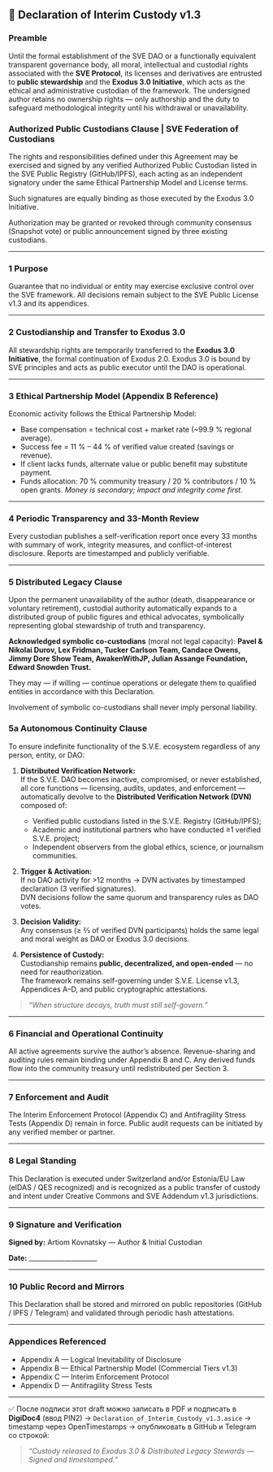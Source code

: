 ## 📘 **Declaration of Interim Custody v1.3**

### Preamble

Until the formal establishment of the SVE DAO or a functionally equivalent transparent governance body, all moral, intellectual and custodial rights associated with the **SVE Protocol**, its licenses and derivatives are entrusted to **public stewardship** and the **Exodus 3.0 Initiative**, which acts as the ethical and administrative custodian of the framework.
The undersigned author retains no ownership rights — only authorship and the duty to safeguard methodological integrity until his withdrawal or unavailability.


### Authorized Public Custodians Clause | SVE Federation of Custodians

The rights and responsibilities defined under this Agreement may be exercised and signed by any verified Authorized Public Custodian listed in the SVE Public Registry (GitHub/IPFS), each acting as an independent signatory under the same Ethical Partnership Model and License terms.

Such signatures are equally binding as those executed by the Exodus 3.0 Initiative.

Authorization may be granted or revoked through community consensus (Snapshot vote) or public announcement signed by three existing custodians.

---

### 1  Purpose

Guarantee that no individual or entity may exercise exclusive control over the SVE framework. All decisions remain subject to the SVE Public License v1.3 and its appendices.

---

### 2  Custodianship and Transfer to Exodus 3.0

All stewardship rights are temporarily transferred to the **Exodus 3.0 Initiative**, the formal continuation of Exodus 2.0. Exodus 3.0 is bound by SVE principles and acts as public executor until the DAO is operational.

---

### 3  Ethical Partnership Model (Appendix B Reference)

Economic activity follows the Ethical Partnership Model:

* Base compensation = technical cost + market rate (~99.9 % regional average).
* Success fee = 11 % – 44 % of verified value created (savings or revenue).
* If client lacks funds, alternate value or public benefit may substitute payment.
* Funds allocation: 70 % community treasury / 20 % contributors / 10 % open grants.
  *Money is secondary; impact and integrity come first.*

---

### 4  Periodic Transparency and 33-Month Review

Every custodian publishes a self-verification report once every 33 months with summary of work, integrity measures, and conflict-of-interest disclosure. Reports are timestamped and publicly verifiable.

---

### 5  Distributed Legacy Clause

Upon the permanent unavailability of the author (death, disappearance or voluntary retirement), custodial authority automatically expands to a distributed group of public figures and ethical advocates, symbolically representing global stewardship of truth and transparency.

**Acknowledged symbolic co-custodians** (moral not legal capacity):
**Pavel & Nikolai Durov, Lex Fridman, Tucker Carlson Team, Candace Owens, Jimmy Dore Show Team, AwakenWithJP, Julian Assange Foundation, Edward Snowden Trust.**

They may — if willing — continue operations or delegate them to qualified entities in accordance with this Declaration.

Involvement of symbolic co-custodians shall never imply personal liability.

### 5a  Autonomous Continuity Clause

To ensure indefinite functionality of the S.V.E. ecosystem regardless of any person, entity, or DAO:

1. **Distributed Verification Network:**  
   If the S.V.E. DAO becomes inactive, compromised, or never established, all core functions — licensing, audits, updates, and enforcement — automatically devolve to the **Distributed Verification Network (DVN)** composed of:
   - Verified public custodians listed in the S.V.E. Registry (GitHub/IPFS);  
   - Academic and institutional partners who have conducted ≥1 verified S.V.E. project;  
   - Independent observers from the global ethics, science, or journalism communities.

2. **Trigger & Activation:**  
   If no DAO activity for >12 months → DVN activates by timestamped declaration (3 verified signatures).  
   DVN decisions follow the same quorum and transparency rules as DAO votes.

3. **Decision Validity:**  
   Any consensus (≥ 2⁄3 of verified DVN participants) holds the same legal and moral weight as DAO or Exodus 3.0 decisions.

4. **Persistence of Custody:**  
   Custodianship remains **public, decentralized, and open-ended** — no need for reauthorization.  
   The framework remains self-governing under S.V.E. License v1.3, Appendices A–D, and public cryptographic attestations.

> *“When structure decays, truth must still self-govern.”*

---

### 6  Financial and Operational Continuity

All active agreements survive the author’s absence. Revenue-sharing and auditing rules remain binding under Appendix B and C. Any derived funds flow into the community treasury until redistributed per Section 3.

---

### 7  Enforcement and Audit

The Interim Enforcement Protocol (Appendix C) and Antifragility Stress Tests (Appendix D) remain in force. Public audit requests can be initiated by any verified member or partner.

---

### 8  Legal Standing

This Declaration is executed under Switzerland and/or Estonia/EU Law (eIDAS / QES recognized) and is recognized as a public transfer of custody and intent under Creative Commons and SVE Addendum v1.3 jurisdictions.

---

### 9  Signature and Verification

**Signed by:** Artiom Kovnatsky — Author & Initial Custodian

**Date:** _____________________

<!-- **Digital Signature:** (Estonian e-Residency QES / DigiDoc4)

**SHA-256 of document:** _____________________

**OpenTimestamps proof:** _____________________
 -->
---

### 10  Public Record and Mirrors

This Declaration shall be stored and mirrored on public repositories (GitHub / IPFS / Telegram) and validated through periodic hash attestations.

---

### Appendices Referenced

* Appendix A — Logical Inevitability of Disclosure
* Appendix B — Ethical Partnership Model (Commercial Tiers v1.3)
* Appendix C — Interim Enforcement Protocol
* Appendix D — Antifragility Stress Tests

---

✅ После подписи этот draft можно записать в PDF и подписать в **DigiDoc4** (ввод PIN2) → `Declaration_of_Interim_Custody_v1.3.asice` → timestamp через OpenTimestamps → опубликовать в GitHub и Telegram со строкой:

> *“Custody released to Exodus 3.0 & Distributed Legacy Stewards — Signed and timestamped.”*
